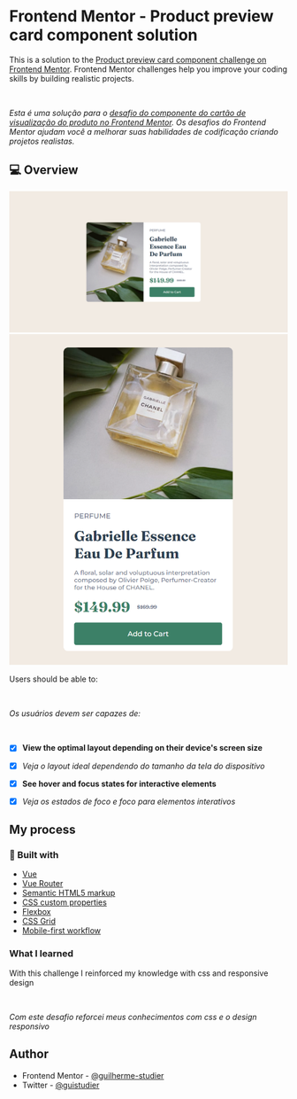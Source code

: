 # Frontend Mentor - Product preview card component solution

This is a solution to the [Product preview card component challenge on Frontend Mentor](https://www.frontendmentor.io/challenges/product-preview-card-component-GO7UmttRfa). Frontend Mentor challenges help you improve your coding skills by building realistic projects.

<br />

*Esta é uma solução para o [desafio do componente do cartão de visualização do produto no Frontend Mentor](https://www.frontendmentor.io/challenges/product-preview-card-component-GO7UmttRfa). Os desafios do Frontend Mentor ajudam você a melhorar suas habilidades de codificação criando projetos realistas.*

## 💻 Overview
<img alt="screenshot" src="src/assets/screenshot-desk.png" width="600px" />
<img alt="screenshot" src="src/assets/screenshot-mobile.png" width="600px" />

Users should be able to:

<br/>

*Os usuários devem ser capazes de:*

<br/>

- [x] **View the optimal layout depending on their device's screen size**
- [x] *Veja o layout ideal dependendo do tamanho da tela do dispositivo*

- [x] **See hover and focus states for interactive elements**
- [x] *Veja os estados de foco e foco para elementos interativos*


## My process

### :rocket: Built with

-  [Vue](https://vuejs.org/guide/introduction.html)
-  [Vue Router](https://router.vuejs.org/)
-  [Semantic HTML5 markup](https://www.w3schools.com/html/html5_semantic_elements.asp/)
-  [CSS custom properties](https://developer.mozilla.org/en-US/docs/Web/CSS/Using_CSS_custom_properties/)
-  [Flexbox](https://www.w3schools.com/css/css3_flexbox.asp/)
-  [CSS Grid](https://developer.mozilla.org/en-US/docs/Web/CSS/CSS_Grid_Layout/)
-  [Mobile-first workflow](https://developer.mozilla.org/en-US/docs/Web/Progressive_web_apps/Responsive/Mobile_first/)


### What I learned

With this challenge I reinforced my knowledge with css and responsive design

<br />

*Com este desafio reforcei meus conhecimentos com css e o design responsivo*

## Author

- Frontend Mentor - [@guilherme-studier](https://www.frontendmentor.io/profile/guilherme-studier)
- Twitter - [@guistudier](https://www.twitter.com/guistudier)
